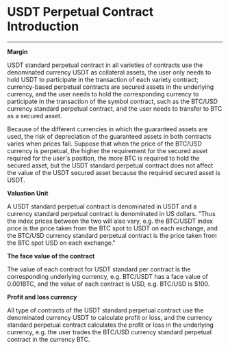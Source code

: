 # USDT Perpetual Contract Introduction

------

**Margin**

USDT standard perpetual contract in all varieties of contracts use the denominated currency USDT as collateral assets, the user only needs to hold USDT to participate in the transaction of each variety contract; currency-based perpetual contracts are secured assets in the underlying currency, and the user needs to hold the corresponding currency to participate in the transaction of the symbol contract, such as the BTC/USD currency standard perpetual contract, and the user needs to transfer to BTC as a secured asset.

Because of the different currencies in which the guaranteed assets are used, the risk of depreciation of the guaranteed assets in both contracts varies when prices fall. Suppose that when the price of the BTC/USD currency is perpetual, the higher the requirement for the secured asset required for the user's position, the more BTC is required to hold the secured asset, but the USDT standard perpetual contract does not affect the value of the USDT secured asset because the required secured asset is USDT.

**Valuation Unit**

A USDT standard perpetual contract is denominated in USDT and a currency standard perpetual contract is denominated in US dollars. "Thus the index prices between the two will also vary, e.g. the BTC/USDT index price is the price taken from the BTC spot to USDT on each exchange, and the BTC/USD currency standard perpetual contract is the price taken from the BTC spot USD on each exchange."

**The face value of the contract**

The value of each contract for USDT standard per contract is the corresponding underlying currency, e.g. BTC/USDT has a face value of 0.001BTC, and the value of each contract is USD, e.g. BTC/USD is $100.

**Profit and loss currency**

All type of contracts of the USDT standard perpetual contract use the denominated currency USDT to calculate profit or loss, and the currency standard perpetual contract calculates the profit or loss in the underlying currency, e.g. the user trades the BTC/USD currency standard perpetual contract in the currency BTC.